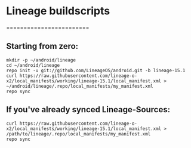 # Lineage buildscripts
========================

Starting from zero:
---------
    mkdir -p ~/android/lineage
    cd ~/android/lineage
    repo init -u git://github.com/LineageOS/android.git -b lineage-15.1
    curl https://raw.githubusercontent.com/lineage-o-x2/local_manifests/working/lineage-15.1/local_manifest.xml > ~/android/lineage/.repo/local_manifests/my_manifest.xml
    repo sync

If you've already synced Lineage-Sources:
----------
    curl https://raw.githubusercontent.com/lineage-o-x2/local_manifests/working/lineage-15.1/local_manifest.xml > /path/to/lineage/.repo/local_manifests/my_manifest.xml
    repo sync
